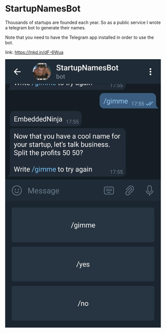 # StartupNamesBot

Thousands of startups are founded each year.
So as a public service I wrote a telegram bot to generate their names.

Note that you need to have the Telegram app installed in order to use the bot.

link: https://lnkd.in/dF-6Wua

![BotUsageExample](https://github.com/eyalgolan/StartupNamesBot/blob/master/bot_usage.jpg?raw=true)
